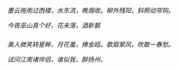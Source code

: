 *墨云拖雨过西楼，水东流，晚烟收。柳外残阳，斜照动帘钩。* 

*今夜巫山真个好，花未落，酒新篘*
###
*美人微笑转星眸，月花羞，捧金瓯。歌扇萦风，吹散一春愁。* 

*试问江南诸伴侣，谁似我，醉扬州。*